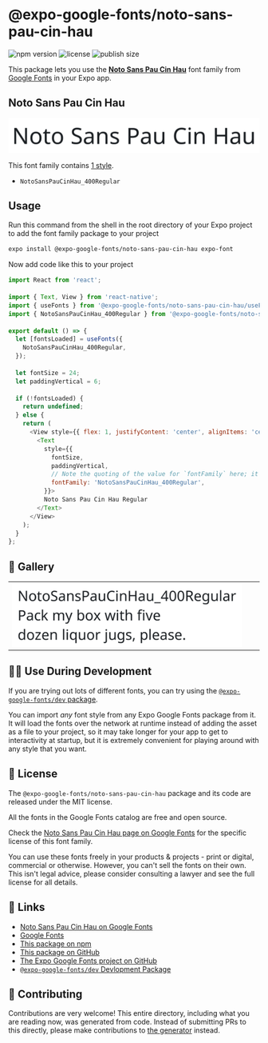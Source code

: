 # @expo-google-fonts/noto-sans-pau-cin-hau

![npm version](https://flat.badgen.net/npm/v/@expo-google-fonts/noto-sans-pau-cin-hau)
![license](https://flat.badgen.net/github/license/expo/google-fonts)
![publish size](https://flat.badgen.net/packagephobia/install/@expo-google-fonts/noto-sans-pau-cin-hau)

This package lets you use the [**Noto Sans Pau Cin Hau**](https://fonts.google.com/specimen/Noto+Sans+Pau+Cin+Hau) font family from [Google Fonts](https://fonts.google.com/) in your Expo app.

## Noto Sans Pau Cin Hau

![Noto Sans Pau Cin Hau](./font-family.png)

This font family contains [1 style](#-gallery).

- `NotoSansPauCinHau_400Regular`

## Usage

Run this command from the shell in the root directory of your Expo project to add the font family package to your project
```sh
expo install @expo-google-fonts/noto-sans-pau-cin-hau expo-font
```

Now add code like this to your project
```js
import React from 'react';

import { Text, View } from 'react-native';
import { useFonts } from '@expo-google-fonts/noto-sans-pau-cin-hau/useFonts';
import { NotoSansPauCinHau_400Regular } from '@expo-google-fonts/noto-sans-pau-cin-hau/400Regular';

export default () => {
  let [fontsLoaded] = useFonts({
    NotoSansPauCinHau_400Regular,
  });

  let fontSize = 24;
  let paddingVertical = 6;

  if (!fontsLoaded) {
    return undefined;
  } else {
    return (
      <View style={{ flex: 1, justifyContent: 'center', alignItems: 'center' }}>
        <Text
          style={{
            fontSize,
            paddingVertical,
            // Note the quoting of the value for `fontFamily` here; it expects a string!
            fontFamily: 'NotoSansPauCinHau_400Regular',
          }}>
          Noto Sans Pau Cin Hau Regular
        </Text>
      </View>
    );
  }
};

```

## 🔡 Gallery


||||
|-|-|-|
|![NotoSansPauCinHau_400Regular](./NotoSansPauCinHau_400Regular.ttf.png)||||


## 👩‍💻 Use During Development

If you are trying out lots of different fonts, you can try using the [`@expo-google-fonts/dev` package](https://github.com/expo/google-fonts/tree/master/font-packages/dev#readme).

You can import *any* font style from any Expo Google Fonts package from it. It will load the fonts
over the network at runtime instead of adding the asset as a file to your project, so it may take longer
for your app to get to interactivity at startup, but it is extremely convenient
for playing around with any style that you want.

## 📖 License

The `@expo-google-fonts/noto-sans-pau-cin-hau` package and its code are released under the MIT license.

All the fonts in the Google Fonts catalog are free and open source.

Check the [Noto Sans Pau Cin Hau page on Google Fonts](https://fonts.google.com/specimen/Noto+Sans+Pau+Cin+Hau) for the specific license of this font family.

You can use these fonts freely in your products & projects - print or digital, commercial or otherwise. However, you can't sell the fonts on their own. This isn't legal advice, please consider consulting a lawyer and see the full license for all details.

## 🔗 Links

- [Noto Sans Pau Cin Hau on Google Fonts](https://fonts.google.com/specimen/Noto+Sans+Pau+Cin+Hau)
- [Google Fonts](https://fonts.google.com/)
- [This package on npm](https://www.npmjs.com/package/@expo-google-fonts/noto-sans-pau-cin-hau)
- [This package on GitHub](https://github.com/expo/google-fonts/tree/master/font-packages/noto-sans-pau-cin-hau)
- [The Expo Google Fonts project on GitHub](https://github.com/expo/google-fonts)
- [`@expo-google-fonts/dev` Devlopment Package](https://github.com/expo/google-fonts/tree/master/font-packages/dev)

## 🤝 Contributing

Contributions are very welcome! This entire directory, including what you are reading now, was generated from code. Instead of submitting PRs to this directly, please make contributions to [the generator](https://github.com/expo/google-fonts/tree/master/packages/generator) instead.
